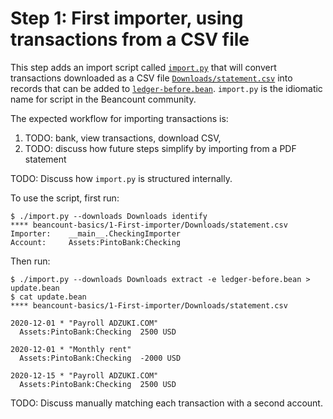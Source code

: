 # Step 1: First importer, using transactions from a CSV file

This step adds an import script called [`import.py`](import.py) that will
convert transactions downloaded as a CSV file
[`Downloads/statement.csv`](Downloads/statement.csv)
into records that can be added to [`ledger-before.bean`](ledger-before.bean).
`import.py` is the idiomatic name for script in the Beancount community.

The expected workflow for importing transactions is:

1. TODO: bank, view transactions, download CSV,
2. TODO: discuss how future steps simplify by importing from a PDF statement

TODO: Discuss how `import.py` is structured internally.

To use the script, first run:

```console
$ ./import.py --downloads Downloads identify
**** beancount-basics/1-First-importer/Downloads/statement.csv
Importer:    __main__.CheckingImporter
Account:     Assets:PintoBank:Checking
```

Then run:

```console
$ ./import.py --downloads Downloads extract -e ledger-before.bean > update.bean
$ cat update.bean
**** beancount-basics/1-First-importer/Downloads/statement.csv

2020-12-01 * "Payroll ADZUKI.COM"
  Assets:PintoBank:Checking  2500 USD

2020-12-01 * "Monthly rent"
  Assets:PintoBank:Checking  -2000 USD

2020-12-15 * "Payroll ADZUKI.COM"
  Assets:PintoBank:Checking  2500 USD

```

TODO: Discuss manually matching each transaction with a second account.
